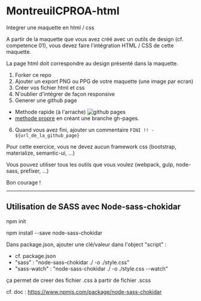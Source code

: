 # MontreuilCPROA-html
Integrer une maquette en html / css

A partir de la maquette que vous avez créé avec un outils de design (cf. competence 01), vous devez faire l'intégration HTML / CSS de cette maquette.

La page html doit correspondre au design présenté dans la maquette.

1. Forker ce repo
2. Ajouter un export PNG ou PPG de votre maquette (une image par ecran)
3. Créer vos fichier html et css
4. N'oublier d'intégrer de façon responsive
5. Generer une github page
  * Methode rapide (à l'arrache) ![github pages](https://guides.github.com/features/pages/launch-theme-chooser.png)
  * [methode propre](https://www.thinkful.com/learn/a-guide-to-using-github-pages/start/existing-project/project-page/existing-repo/) en créant une branche gh-pages.
6. Quand vous avez fini, ajouter un commentaire `FINI !! - ${url_de_la_github_page}`

Pour cette exercice, vous ne devez aucun framework css (bootstrap, materialize, semantic-ui, ...)

Vous pouvez utiliser tous les outils que vous voulez (webpack, gulp, node-sass, prefixer, ...)

Bon courage !

---------------------------

## Utilisation de SASS avec Node-sass-chokidar

npm init

npm install --save node-sass-chokidar

Dans package.json, ajouter une clé/valeur dans l'object "script" : 

- cf. package.json
- "sass" : "node-sass-chokidar ./ -o ./style.css"
- "sass-watch" : "node-sass-chokidar ./ -o ./style.css --watch"

ça permet de creer des fichier .css à partir de fichier .scss

cf. doc : https://www.npmjs.com/package/node-sass-chokidar



